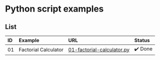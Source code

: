 # Python script examples

## List

| ID  | Example              | URL                                                        | Status  |
| :-- | :------------------- | :--------------------------------------------------------- | :------ |
| 01  | Factorial Calculator | [01-factorial-calculator.py](./01-factorial-calculator.py) | ✔️ Done |
